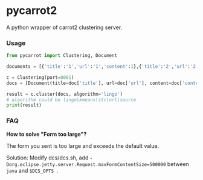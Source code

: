 # pycarrot2
A python wrapper of carrot2 clustering server.

### Usage

```python
from pycarrot import Clustering, Document

documents = [{'title':'1','url':'1','content':1},{'title':'2','url':'2','content':2}]

c = Clustering(port=8081)
docs = [Document(title=doc['title'], url=doc['url'], content=doc['content']) for doc in documents]

result = c.cluster(docs, algorithm='lingo')
# algorithm could be lingo\kmeans\stc\url\source
print(result)
```

### FAQ

**How to solve "Form too large"?**

The form you sent is too large and exceeds the default value.

Solution: Modify dcs/dcs.sh, add `-Dorg.eclipse.jetty.server.Request.maxFormContentSize=500000` between `java` and `$DCS_OPTS `.